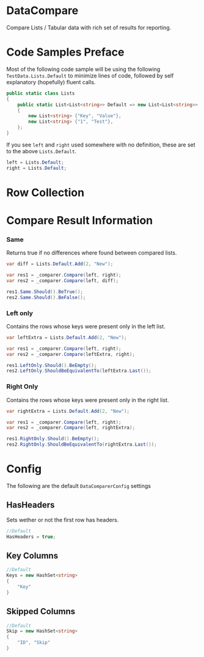 # DataCompare
Compare Lists / Tabular data with rich set of results for reporting.

# Code Samples Preface

Most of the following code sample will be using the following `TestData.Lists.Default` to minimize lines of code, followed by self explanatory (hopefully) fluent calls.

```csharp
public static class Lists
{
    public static List<List<string>> Default => new List<List<string>>
    {
        new List<string> {"Key", "Value"},
        new List<string> {"1", "Test"},
    };
}
```

If you see `left` and `right` used somewhere with no definition, these are set to the above `Lists.Default`.

```csharp
left = Lists.Default;
right = Lists.Default;
```
# Row Collection



# Compare Result Information

### Same

Returns true if no differences where found between compared lists.

```csharp
var diff = Lists.Default.Add(2, "New");

var res1 = _comparer.Compare(left, right);
var res2 = _comparer.Compare(left, diff);

res1.Same.Should().BeTrue();
res2.Same.Should().BeFalse();
```

### Left only

Contains the rows whose keys were present only in the left list.

```csharp
var leftExtra = Lists.Default.Add(2, "New");

var res1 = _comparer.Compare(left, right);
var res2 = _comparer.Compare(leftExtra, right);

res1.LeftOnly.Should().BeEmpty();
res2.LeftOnly.ShouldBeEquivalentTo(leftExtra.Last());
```

### Right Only

Contains the rows whose keys were present only in the right list.

```csharp
var rightExtra = Lists.Default.Add(2, "New");

var res1 = _comparer.Compare(left, right);
var res2 = _comparer.Compare(left, rightExtra);

res1.RightOnly.Should().BeEmpty();
res2.RightOnly.ShouldBeEquivalentTo(rightExtra.Last());
```

# Config

The following are the default `DataComparerConfig` settings

## HasHeaders

Sets wether or not the first row has headers.

```csharp
//Default
HasHeaders = true;
```

## Key Columns

```csharp
//Default
Keys = new HashSet<string>
{
    "Key"
}
```

## Skipped Columns

```csharp
//Default
Skip = new HashSet<string>
{
    "ID", "Skip"
}
```
